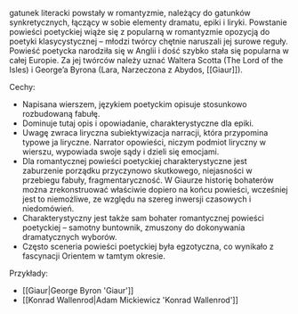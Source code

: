 gatunek literacki powstały w romantyzmie, należący do gatunków synkretycznych, łączący w sobie elementy dramatu, epiki i liryki. Powstanie powieści poetyckiej wiąże się z popularną w romantyzmie opozycją do poetyki klasycystycznej – młodzi twórcy chętnie naruszali jej surowe reguły. Powieść poetycka narodziła się w Anglii i dość szybko stała się popularna w całej Europie. Za jej twórców należy uznać Waltera Scotta (The Lord of the Isles) i George’a Byrona (Lara, Narzeczona z Abydos, [[Giaur]]). 

Cechy:
- Napisana wierszem, językiem poetyckim opisuje stosunkowo rozbudowaną fabułę. 
- Dominuje tutaj opis i opowiadanie, charakterystyczne dla epiki. 
- Uwagę zwraca liryczna subiektywizacja narracji, która przypomina typowe ja liryczne. Narrator opowieści, niczym podmiot liryczny w wierszu, wypowiada swoje sądy i dzieli się emocjami.
- Dla romantycznej powieści poetyckiej charakterystyczne jest zaburzenie porządku przyczynowo skutkowego, niejasności w przebiegu fabuły, fragmentaryczność. W Giaurze historię bohaterów można zrekonstruować właściwie dopiero na końcu powieści, wcześniej jest to niemożliwe, ze względu na szereg inwersji czasowych i niedomówień. 
- Charakterystyczny jest także sam bohater romantycznej powieści poetyckiej – samotny buntownik, zmuszony do dokonywania dramatycznych wyborów. 
- Często sceneria powieści poetyckiej była egzotyczna, co wynikało z fascynacji Orientem w tamtym okresie. 

Przykłady:
- [[Giaur|George Byron 'Giaur']]
- [[Konrad Wallenrod|Adam Mickiewicz 'Konrad Wallenrod']]